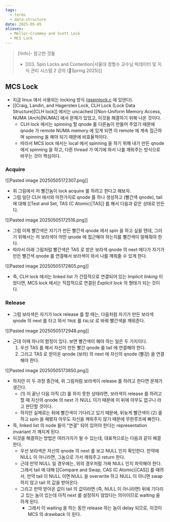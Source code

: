 ```yaml
---
tags:
  - terms
  - data-structure
date: 2025-05-05
aliases:
  - Mellor-Crummey and Scott Lock
  - MCS Lock
---
```

> [!info]- 참고한 것들
> - [[03. Spin Locks and Contention|서울대 정형수 교수님 빅데이터 및 지식 관리 시스템 2 강의 (Spring 2025)]]

## MCS Lock

- 지금 linux 에서 사용되는 locking 방식 ([qspinlock.c](https://github.com/torvalds/linux/blob/master/kernel/locking/qspinlock.c) 에 있댄다).
- [[Craig, Landin, and Hagersten Lock, CLH Lock (Lock Data Structure)|CLH lock]] 에서는 uncached [[Non-Uniform Memory Access, NUMA (Arch)|NUMA]] 에서 문제가 있었고, 이것을 해결하기 위해 나온 것이다.
	- CLH lock 에서는 spinning 할 qnode 를 다른놈이 만들어 주었기 때문에 qnode 가 remote NUMA memory 에 있게 되면 이 remote 에 계속 접근하며 spinning 을 해야 되기 때문에 비효율적이다.
	- 따라서 MCS lock 에서는 local 에서 spinning 을 하기 위해 내가 만든 qnode 에서 spinning 을 하고, 다른 thread 가 여기에 와서 나를 깨워주는 방식으로 바꾸는 것이 핵심이다.

### Acquire

![[Pasted image 20250505172307.png]]

- 위 그림에서 저 빨간놈이 lock acquire 를 하려고 한다고 해보자.
- 그럼 일단 CLH 에서와 마찬가지로 qnode 를 하나 생성하고 (빨간색 qnode), tail 에 대해 [[Test and Set, TAS (C Atomic)|TAS]] 를 해서 다음과 같은 상태로 만든다.

![[Pasted image 20250505172516.png]]

- 그럼 이제 빨간색은 자기가 만든 빨간색 qnode 에서 spin 을 하고 싶을 텐데, 그러기 위해서는 저 보라색이 어떤 qnode 에 접근해야 하는지를 빨간색이 말해줘야 한다.
- 따라서 아래 그림처럼 빨간색은 TAS 로 받은 보라색 qnode 의 next 에다가 자기가 만든 빨간색 qnode 를 연결해서 보라색이 와서 나를 깨워줄 수 있게 한다.

![[Pasted image 20250505172805.png]]

- 즉, CLH lock 에서는 linked list 가 간접적으로 연결되어 있는 *Implicit linking* 이었다면, MCS lock 에서는 직접적으로 연결된 *Explicit lock* 의 형태가 되는 것이다.

### Release

- 그럼 보라색은 자기가 lock release 를 할 때는, 다음처럼 자기가 만든 보라색 qnode 의 next 를 타고 와서 `TRUE` 를 `FALSE` 로 바꿔 빨간색을 깨워준다.

![[Pasted image 20250505172948.png]]

- 근데 이때 하나의 함정이 있다. 보면 빨간색이 해야 하는 일은 두 가지이다.
	1) 우선 TAS 를 해서 자신이 만든 빨간 qnode 를 tail 에 연결해야 한다.
	2) 그리고 TAS 로 받아온 qnode (보라) 의 next 에 자신의 qnode (빨강) 을 연결해야 한다.

![[Pasted image 20250505173850.png]]

- 하지만 이 두 과정 중간에, 위 그림처럼 보라색이 release 를 하려고 한다면 문제가 생긴다.
	- (1) 이 끝난 다음 아직 (2) 를 하지 못한 상태라면, 보라색이 release 를 하려고 할 때 자신의 qnode 의 next 가 NULL 이기 때문에 이 뒤에 아무도 없구나 라고 판단할 것이다.
	- 하지만 실제로는 뒤에 빨간색이 기다리고 있기 때문에, 뒤늦게 빨간색이 (2) 를 하고 spin 을 해봤자 아무도 자신을 깨워주지 않기 때문에 무한루프에 빠진다.
- 즉, linked list 의 node 들이 "연결" 되어 있어야 한다는 representation invariant 가 깨지게 된다.
- 이것을 해결하는 방법은 여러가지가 될 수 있는데, 대표적으로는 다음과 같이 해결한다.
	- 우선 보라색은 자신의 qnode 의 next 를 보고 NULL 인지 확인한다. 만약에 NULL 이 아니라면, 그놈으로 가서 깨워주고 return 한다.
	- 근데 만약 NULL 일 경우에는, 위의 경우처럼 가짜 NULL 인지 파악해야 한다. 그래서 tail 에 대해 [[Compare and Swap, CAS (C Atomic)|CAS]] 를 때려서, 만약 tail 이 NULL 이면 NULL 을 overwrite 하고 NULL 이 아니면 swap 하지 않고 tail 의 값을 받아온다.
	- 그리고 만약 받아온 값이 tail 의 값이라면 (즉, NULL 이 아니라면) 뒤에 기다리고 있는 놈이 있는데 아직 next 를 설정하지 않았다는 의미이므로 waiting 을 하게 된다.
		- 그래서 이 waiting 을 하는 동안 release 하는 놈이 delay 되므로, 이것이 MCS 의 drawback 이 된다.